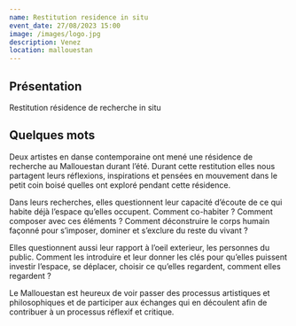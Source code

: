 ```yaml
---
name: Restitution residence in situ
event_date: 27/08/2023 15:00
image: /images/logo.jpg
description: Venez
location: mallouestan
---
```


## Présentation
Restitution résidence de recherche in situ

## Quelques mots

Deux artistes en danse contemporaine ont mené une résidence de recherche au Mallouestan durant l’été. Durant cette restitution elles nous partagent leurs réflexions, inspirations et pensées en mouvement dans le petit coin boisé quelles ont exploré pendant cette résidence. 

Dans leurs recherches, elles questionnent leur capacité d’écoute de ce qui habite déjà l’espace qu’elles occupent. Comment co-habiter ? Comment composer avec ces éléments ? Comment déconstruire le corps humain façonné pour s’imposer, dominer et s’exclure du reste du vivant ?

Elles questionnent aussi leur rapport à l’oeil exterieur, les personnes du public. Comment les introduire et leur donner les clés pour qu’elles puissent investir l’espace, se déplacer, choisir ce qu’elles regardent, comment elles regardent ?

Le Mallouestan est heureux de voir passer des processus artistiques et philosophiques et de participer aux échanges qui en découlent afin de contribuer à un processus réflexif et critique.